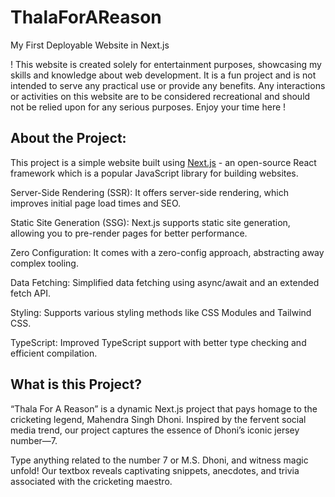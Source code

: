# ThalaForAReason
My First Deployable Website in Next.js

! This website is created solely for entertainment purposes, showcasing my skills and knowledge about web development. It is a fun project and is not intended to serve any practical use or provide any benefits. Any interactions or activities on this website are to be considered recreational and should not be relied upon for any serious purposes. Enjoy your time here !


## About the Project:
This project is a simple website built using [Next.js](https://nextjs.org/) - an open-source React framework which is a popular JavaScript library for building websites.

Server-Side Rendering (SSR): It offers server-side rendering, which improves initial page load times and SEO.

Static Site Generation (SSG): Next.js supports static site generation, allowing you to pre-render pages for better performance.

Zero Configuration: It comes with a zero-config approach, abstracting away complex tooling.

Data Fetching: Simplified data fetching using async/await and an extended fetch API.

Styling: Supports various styling methods like CSS Modules and Tailwind CSS.

TypeScript: Improved TypeScript support with better type checking and efficient compilation.


## What is this Project?
“Thala For A Reason” is a dynamic Next.js project that pays homage to the cricketing legend, Mahendra Singh Dhoni. Inspired by the fervent social media trend, our project captures the essence of Dhoni’s iconic jersey number—7. 

Type anything related to the number 7 or M.S. Dhoni, and witness magic unfold! Our textbox reveals captivating snippets, anecdotes, and trivia associated with the cricketing maestro.